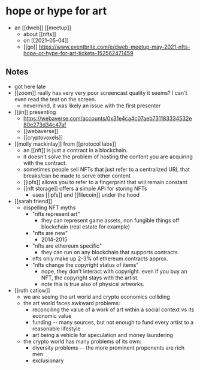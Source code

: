 # hope or hype for art

- an [[dweb]] [[meetup]]
  - about [[nfts]]
  - on [[2021-05-04]]
  - [[go]] https://www.eventbrite.com/e/dweb-meetup-may-2021-nfts-hope-or-hype-for-art-tickets-152562471459

## Notes

- got here late
- [[zoom]] really has very very poor screencast quality it seems? I can't even read the text on the screen.
  - nevermind, it was likely an issue with the first presenter
- [[jin]] presenting
  - https://webaverse.com/accounts/0x31e4ca4c07aeb731183334532e80e273d34c47af
  - [[webaverse]]
  - [[cryptovoxels]]
- [[molly mackinlay]] from [[protocol labs]]
  - an [[nft]] is just a contract in a blockchain.
  - it doesn't solve the problem of hosting the content you are acquiring with the contract.
  - sometimes people sell NFTs that just refer to a centralized URL that breaks/can be made to serve other content
  - [[ipfs]] allows you to refer to a fingerprint that will remain constant
  - [[nft storage]] offers a simple API for storing NFTs
    - uses [[ipfs]] and [[filecoin]] under the hood
- [[sarah friend]]
  - dispelling NFT myths
    - "nfts represent art"
      - they can represent game assets, non fungible things off blockchain (real estate for example)
    - "nfts are new"
      - 2014-2015
    - "nfts are ethereum specific"
      - they can run on any blockchain that supports contracts
    - nfts only make up 2-3% of ethereum contracts approx.
    - "nfts change the copyright status of items"
      - nope, they don't interact with copyright. even if you buy an NFT, the copyright stays with the artist.
      - note this is true also of physical artworks.
- [[ruth catlow]]
  - we are seeing the art world and crypto economics colliding
  - the art world faces awkward problems: 
    - reconciling the value of a work of art within a social context vs its economic value
    - funding -- many sources, but not enough to fund every artist to a reasonable lifestyle
    - art being a vehicle for speculation and money laundering
  - the crypto world has many problems of its own:
    - diversity problems -- the more prominent proponents are rich men
    - exclusionary